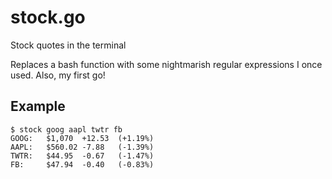# stock.go

Stock quotes in the terminal

Replaces a bash function with some nightmarish regular expressions I once used. Also, my first go!

## Example
```
$ stock goog aapl twtr fb
GOOG:	$1,070	+12.53	(+1.19%)
AAPL:	$560.02	-7.88	(-1.39%)
TWTR:	$44.95	-0.67	(-1.47%)
FB: 	$47.94	-0.40	(-0.83%)
```
